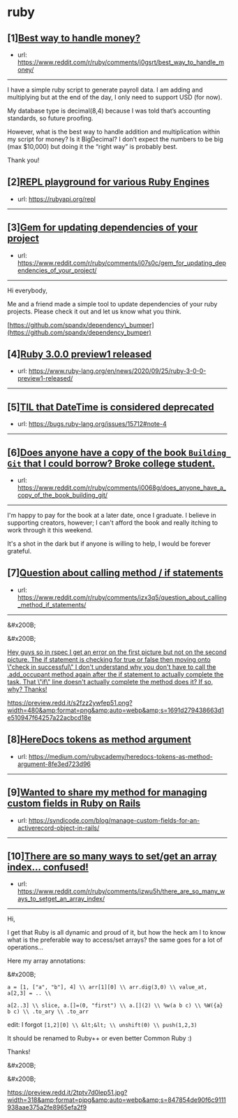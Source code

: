 # ruby
## [1][Best way to handle money?](https://www.reddit.com/r/ruby/comments/j0gsrt/best_way_to_handle_money/)
- url: https://www.reddit.com/r/ruby/comments/j0gsrt/best_way_to_handle_money/
---
I have a simple ruby script to generate payroll data. I am adding and multiplying but at the end of the day, I only need to support USD (for now). 

My database type is decimal(8,4) because I was told that’s accounting standards, so future proofing. 

However, what is the best way to handle addition and multiplication within my script for money? Is it BigDecimal? I don’t expect the numbers to be big (max $10,000) but doing it the “right way” is probably best. 

Thank you!
## [2][REPL playground for various Ruby Engines](https://www.reddit.com/r/ruby/comments/j0nsey/repl_playground_for_various_ruby_engines/)
- url: https://rubyapi.org/repl
---

## [3][Gem for updating dependencies of your project](https://www.reddit.com/r/ruby/comments/j07s0c/gem_for_updating_dependencies_of_your_project/)
- url: https://www.reddit.com/r/ruby/comments/j07s0c/gem_for_updating_dependencies_of_your_project/
---
Hi everybody,

Me and a friend made a simple tool to update dependencies of your ruby projects. Please check it out and let us know what you think. 

[https://github.com/spandx/dependency\_bumper](https://github.com/spandx/dependency_bumper)
## [4][Ruby 3.0.0 preview1 released](https://www.reddit.com/r/ruby/comments/iznkst/ruby_300_preview1_released/)
- url: https://www.ruby-lang.org/en/news/2020/09/25/ruby-3-0-0-preview1-released/
---

## [5][TIL that DateTime is considered deprecated](https://www.reddit.com/r/ruby/comments/izr2lm/til_that_datetime_is_considered_deprecated/)
- url: https://bugs.ruby-lang.org/issues/15712#note-4
---

## [6][Does anyone have a copy of the book `Building Git` that I could borrow? Broke college student.](https://www.reddit.com/r/ruby/comments/j0068g/does_anyone_have_a_copy_of_the_book_building_git/)
- url: https://www.reddit.com/r/ruby/comments/j0068g/does_anyone_have_a_copy_of_the_book_building_git/
---
I'm happy to pay for the book at a later date, once I graduate. I believe in supporting creators, however; I can't afford the book and really itching to work through it this weekend.  


It's a shot in the dark but if anyone is willing to help, I would be forever grateful.
## [7][Question about calling method / if statements](https://www.reddit.com/r/ruby/comments/izx3q5/question_about_calling_method_if_statements/)
- url: https://www.reddit.com/r/ruby/comments/izx3q5/question_about_calling_method_if_statements/
---
&amp;#x200B;

&amp;#x200B;

[Hey guys so in rspec I get an error on the first picture but not on the second picture. The if statement is checking for true or false then moving onto \\"check in successful\\" I don't understand why you don't have to call the .add\_occupant method again after the if statement to actually complete the task. That \\"if\\" line doesn't actually complete the method does it? If so, why? Thanks!](https://preview.redd.it/z8x96an6gep51.png?width=532&amp;format=png&amp;auto=webp&amp;s=6b1ced3e5b3b440e45f97f8e1f969f3ab8f2f3d9)

https://preview.redd.it/s2fzz2ywfep51.png?width=480&amp;format=png&amp;auto=webp&amp;s=1691d279438663d1e510947f64257a22acbcd18e
## [8][HereDocs tokens as method argument](https://www.reddit.com/r/ruby/comments/izk8o8/heredocs_tokens_as_method_argument/)
- url: https://medium.com/rubycademy/heredocs-tokens-as-method-argument-8fe3ed723d96
---

## [9][Wanted to share my method for managing custom fields in Ruby on Rails](https://www.reddit.com/r/ruby/comments/izo8s6/wanted_to_share_my_method_for_managing_custom/)
- url: https://syndicode.com/blog/manage-custom-fields-for-an-activerecord-object-in-rails/
---

## [10][There are so many ways to set/get an array index... confused!](https://www.reddit.com/r/ruby/comments/izwu5h/there_are_so_many_ways_to_setget_an_array_index/)
- url: https://www.reddit.com/r/ruby/comments/izwu5h/there_are_so_many_ways_to_setget_an_array_index/
---
Hi,

I get that Ruby is all dynamic and proud of it, but how the heck am I to know what is the preferable way to access/set arrays? the same goes for a lot of operations...

Here my array annotations:

&amp;#x200B;

    a = [1, ["a", "b"], 4] \\ arr[1][0] \\ arr.dig(3,0) \\ value_at, a[2,3] = .. \\ 
    
    a[2..3] \\ slice, a.[]=(0, "first") \\ a.[](2) \\ %w(a b c) \\ %W({a} b c) \\ .to_ary \\ .to_arr

edit: I forgot `[1,2][0] \\ &lt;&lt; \\ unshift(0) \\ push(1,2,3)`

It should be renamed to Ruby++ or even better Common Ruby :)

Thanks!

&amp;#x200B;

&amp;#x200B;

https://preview.redd.it/2tptv7d0lep51.jpg?width=318&amp;format=pjpg&amp;auto=webp&amp;s=847854de90f6c9111938aae375a2fe8965efa2f9
